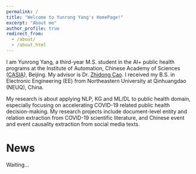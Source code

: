 ```yaml
---
permalink: /
title: "Welcome to Yunrong Yang's HomePage!"
excerpt: "About me"
author_profile: true
redirect_from: 
  - /about/
  - /about.html
---
```


I am Yunrong Yang, a third-year M.S. student in the AI+ public health programs at the Institute of Automation, Chinese Academy of Sciences ([CASIA](http://english.ia.cas.cn/)), Beijing. My advisor is Dr. [Zhidong Cao](http://www.ia.cas.cn/sourcedb_ia_cas/cn/iaexpert/201210/t20121002_3655037.html). I received my B.S. in Electronic Engineering (EE) from Northeastern University at Qinhuangdao (NEUQ), China.

My research is about applying NLP, KG and ML/DL to public health domain, especially focusing on accelerating COVID-19 related public health decision-making. My research projects include document-level entity and relation extraction from COVID-19 scientific literature, and Chinese event and event causality extraction from social media texts.

News
======
Waiting...
<script type="text/javascript" id="clustrmaps" src="//clustrmaps.com/map_v2.js?d=2jOWMF3ysk97bP-UHXlfP_ENFxBAfPDpKAln3yzGAb4&cl=ffffff&w=a"></script>
